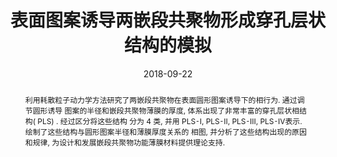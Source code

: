 ---
title: 表面图案诱导两嵌段共聚物形成穿孔层状结构的模拟
authors:
- 容婧婧
- 马兰
- 朱有亮
- 黄以能
- 孙昭艳
date: '2018-09-22'
doi: 10.7503/cjcu20180263
publish_types: 期刊文章
publication: 高等学校化学学报
abstract: 利用耗散粒子动力学方法研究了两嵌段共聚物在表面圆形图案诱导下的相行为. 通过调节圆形诱导   图案的半径和嵌段共聚物薄膜的厚度, 体系出现了非常丰富的穿孔层状相结构( PLS) . 经过区分将这些结构  分为 4 类, 并用 PLS⁃I,  PLS⁃II, PLS⁃III, PLS⁃IV表示. 绘制了这些结构与圆形图案半径和薄膜厚度关系的  相图,  并分析了这些结构出现的原因和规律, 为设计和发展嵌段共聚物功能薄膜材料提供理论支持.
url_pdf: http://www.cjcu.jlu.edu.cn/CN/10.7503/cjcu20180263
---